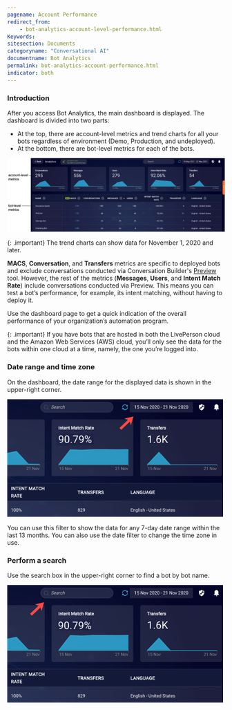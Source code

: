 ```yaml
---
pagename: Account Performance
redirect_from:
    - bot-analytics-account-level-performance.html
Keywords:
sitesection: Documents
categoryname: "Conversational AI"
documentname: Bot Analytics
permalink: bot-analytics-account-performance.html
indicator: both
---
```


### Introduction
After you access Bot Analytics, the main dashboard is displayed. The dashboard is divided into two parts:

* At the top, there are account-level metrics and trend charts for all your bots regardless of environment (Demo, Production, and undeployed).
* At the bottom, there are bot-level metrics for each of the bots.

<img style="width:800px" src="img/ConvoBuilder/ba_dashboard.png">

{: .important}
The trend charts can show data for November 1, 2020 and later.

**MACS**, **Conversation**, and **Transfers** metrics are specific to deployed bots and exclude conversations conducted via Conversation Builder's [Preview](conversation-builder-testing-deployment-previewing.html) tool. However, the rest of the metrics (**Messages**, **Users**, and **Intent Match Rate**) include conversations conducted via Preview. This means you can test a bot’s performance, for example, its intent matching, without having to deploy it.

Use the dashboard page to get a quick indication of the overall performance of your organization’s automation program.

{: .important}
If you have bots that are hosted in both the LivePerson cloud and the Amazon Web Services (AWS) cloud, you’ll only see the data for the bots within one cloud at a time, namely, the one you’re logged into.

### Date range and time zone

On the dashboard, the date range for the displayed data is shown in the upper-right corner.

<img style="width:500px" src="img/ConvoBuilder/ba_date_filter_main.png">

You can use this filter to show the data for any 7-day date range within the last 13 months. You can also use the date filter to change the time zone in use.

### Perform a search
Use the search box in the upper-right corner to find a bot by bot name.

<img style="width:500px" src="img/ConvoBuilder/ba_search.png">
